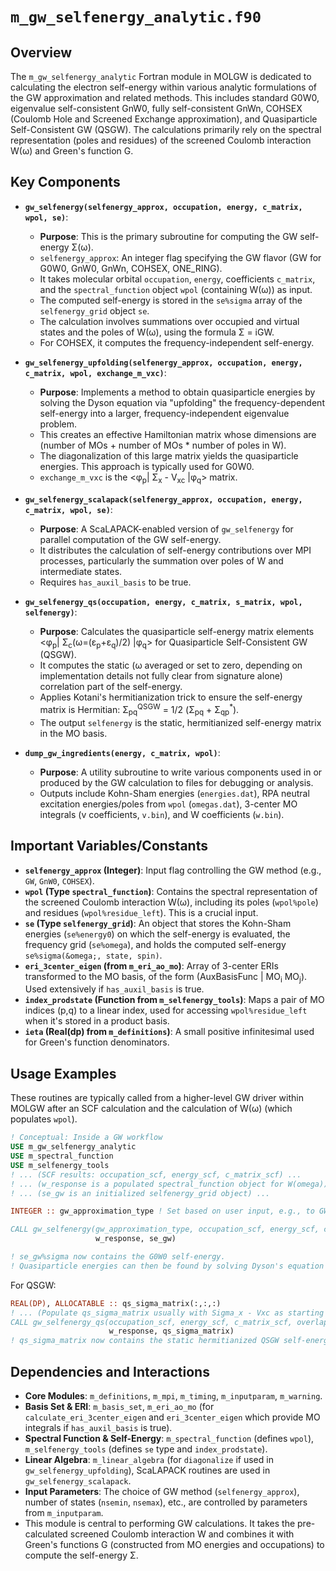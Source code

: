 # `m_gw_selfenergy_analytic.f90`

## Overview

The `m_gw_selfenergy_analytic` Fortran module in MOLGW is dedicated to calculating the electron self-energy within various analytic formulations of the GW approximation and related methods. This includes standard G0W0, eigenvalue self-consistent GnW0, fully self-consistent GnWn, COHSEX (Coulomb Hole and Screened Exchange approximation), and Quasiparticle Self-Consistent GW (QSGW). The calculations primarily rely on the spectral representation (poles and residues) of the screened Coulomb interaction W(&omega;) and Green's function G.

## Key Components

*   **`gw_selfenergy(selfenergy_approx, occupation, energy, c_matrix, wpol, se)`**:
    *   **Purpose**: This is the primary subroutine for computing the GW self-energy &Sigma;(&omega;).
    *   `selfenergy_approx`: An integer flag specifying the GW flavor (GW for G0W0, GnW0, GnWn, COHSEX, ONE_RING).
    *   It takes molecular orbital `occupation`, `energy`, coefficients `c_matrix`, and the `spectral_function` object `wpol` (containing W(&omega;)) as input.
    *   The computed self-energy is stored in the `se%sigma` array of the `selfenergy_grid` object `se`.
    *   The calculation involves summations over occupied and virtual states and the poles of W(&omega;), using the formula &Sigma; = iGW.
    *   For COHSEX, it computes the frequency-independent self-energy.

*   **`gw_selfenergy_upfolding(selfenergy_approx, occupation, energy, c_matrix, wpol, exchange_m_vxc)`**:
    *   **Purpose**: Implements a method to obtain quasiparticle energies by solving the Dyson equation via "upfolding" the frequency-dependent self-energy into a larger, frequency-independent eigenvalue problem.
    *   This creates an effective Hamiltonian matrix whose dimensions are (number of MOs + number of MOs * number of poles in W).
    *   The diagonalization of this large matrix yields the quasiparticle energies. This approach is typically used for G0W0.
    *   `exchange_m_vxc` is the <&phi;<sub>p</sub>| &Sigma;<sub>x</sub> - V<sub>xc</sub> |&phi;<sub>q</sub>> matrix.

*   **`gw_selfenergy_scalapack(selfenergy_approx, occupation, energy, c_matrix, wpol, se)`**:
    *   **Purpose**: A ScaLAPACK-enabled version of `gw_selfenergy` for parallel computation of the GW self-energy.
    *   It distributes the calculation of self-energy contributions over MPI processes, particularly the summation over poles of W and intermediate states.
    *   Requires `has_auxil_basis` to be true.

*   **`gw_selfenergy_qs(occupation, energy, c_matrix, s_matrix, wpol, selfenergy)`**:
    *   **Purpose**: Calculates the quasiparticle self-energy matrix elements <&phi;<sub>p</sub>| &Sigma;<sub>c</sub>(&omega;=(&epsilon;<sub>p</sub>+&epsilon;<sub>q</sub>)/2) |&phi;<sub>q</sub>> for Quasiparticle Self-Consistent GW (QSGW).
    *   It computes the static (&omega; averaged or set to zero, depending on implementation details not fully clear from signature alone) correlation part of the self-energy.
    *   Applies Kotani's hermitianization trick to ensure the self-energy matrix is Hermitian: &Sigma;<sub>pq</sub><sup>QSGW</sup> = 1/2 (&Sigma;<sub>pq</sub> + &Sigma;<sub>qp</sub><sup>*</sup>).
    *   The output `selfenergy` is the static, hermitianized self-energy matrix in the MO basis.

*   **`dump_gw_ingredients(energy, c_matrix, wpol)`**:
    *   **Purpose**: A utility subroutine to write various components used in or produced by the GW calculation to files for debugging or analysis.
    *   Outputs include Kohn-Sham energies (`energies.dat`), RPA neutral excitation energies/poles from `wpol` (`omegas.dat`), 3-center MO integrals (v coefficients, `v.bin`), and W coefficients (`w.bin`).

## Important Variables/Constants

*   **`selfenergy_approx` (Integer)**: Input flag controlling the GW method (e.g., `GW`, `GnW0`, `COHSEX`).
*   **`wpol` (Type `spectral_function`)**: Contains the spectral representation of the screened Coulomb interaction W(&omega;), including its poles (`wpol%pole`) and residues (`wpol%residue_left`). This is a crucial input.
*   **`se` (Type `selfenergy_grid`)**: An object that stores the Kohn-Sham energies (`se%energy0`) on which the self-energy is evaluated, the frequency grid (`se%omega`), and holds the computed self-energy `se%sigma(&omega;, state, spin)`.
*   **`eri_3center_eigen` (from `m_eri_ao_mo`)**: Array of 3-center ERIs transformed to the MO basis, of the form (AuxBasisFunc | MO<sub>i</sub> MO<sub>j</sub>). Used extensively if `has_auxil_basis` is true.
*   **`index_prodstate` (Function from `m_selfenergy_tools`)**: Maps a pair of MO indices (p,q) to a linear index, used for accessing `wpol%residue_left` when it's stored in a product basis.
*   **`ieta` (Real(dp) from `m_definitions`)**: A small positive infinitesimal used for Green's function denominators.

## Usage Examples

These routines are typically called from a higher-level GW driver within MOLGW after an SCF calculation and the calculation of W(&omega;) (which populates `wpol`).

```fortran
! Conceptual: Inside a GW workflow
USE m_gw_selfenergy_analytic
USE m_spectral_function
USE m_selfenergy_tools
! ... (SCF results: occupation_scf, energy_scf, c_matrix_scf) ...
! ... (w_response is a populated spectral_function object for W(omega)) ...
! ... (se_gw is an initialized selfenergy_grid object) ...

INTEGER :: gw_approximation_type ! Set based on user input, e.g., to GW for G0W0

CALL gw_selfenergy(gw_approximation_type, occupation_scf, energy_scf, c_matrix_scf, &
                   w_response, se_gw)

! se_gw%sigma now contains the G0W0 self-energy.
! Quasiparticle energies can then be found by solving Dyson's equation using se_gw.
```
For QSGW:
```fortran
REAL(DP), ALLOCATABLE :: qs_sigma_matrix(:,:,:)
! ... (Populate qs_sigma_matrix usually with Sigma_x - Vxc as starting point) ...
CALL gw_selfenergy_qs(occupation_scf, energy_scf, c_matrix_scf, overlap_matrix_ao, &
                      w_response, qs_sigma_matrix)
! qs_sigma_matrix now contains the static hermitianized QSGW self-energy.
```

## Dependencies and Interactions

*   **Core Modules**: `m_definitions`, `m_mpi`, `m_timing`, `m_inputparam`, `m_warning`.
*   **Basis Set & ERI**: `m_basis_set`, `m_eri_ao_mo` (for `calculate_eri_3center_eigen` and `eri_3center_eigen` which provide MO integrals if `has_auxil_basis` is true).
*   **Spectral Function & Self-Energy**: `m_spectral_function` (defines `wpol`), `m_selfenergy_tools` (defines `se` type and `index_prodstate`).
*   **Linear Algebra**: `m_linear_algebra` (for `diagonalize` if used in `gw_selfenergy_upfolding`), ScaLAPACK routines are used in `gw_selfenergy_scalapack`.
*   **Input Parameters**: The choice of GW method (`selfenergy_approx`), number of states (`nsemin`, `nsemax`), etc., are controlled by parameters from `m_inputparam`.
*   This module is central to performing GW calculations. It takes the pre-calculated screened Coulomb interaction W and combines it with Green's functions G (constructed from MO energies and occupations) to compute the self-energy &Sigma;.
```
